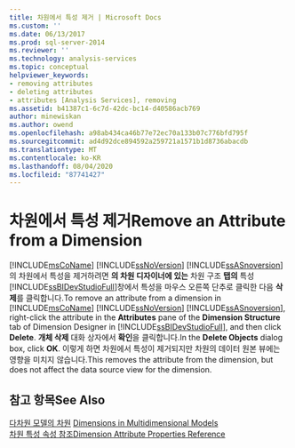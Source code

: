 ```yaml
---
title: 차원에서 특성 제거 | Microsoft Docs
ms.custom: ''
ms.date: 06/13/2017
ms.prod: sql-server-2014
ms.reviewer: ''
ms.technology: analysis-services
ms.topic: conceptual
helpviewer_keywords:
- removing attributes
- deleting attributes
- attributes [Analysis Services], removing
ms.assetid: b41387c1-6c7d-42dc-bc14-d40586acb769
author: minewiskan
ms.author: owend
ms.openlocfilehash: a98ab434ca46b77e72ec70a133b07c776bfd795f
ms.sourcegitcommit: ad4d92dce894592a259721a1571b1d8736abacdb
ms.translationtype: MT
ms.contentlocale: ko-KR
ms.lasthandoff: 08/04/2020
ms.locfileid: "87741427"
---
```

# <a name="remove-an-attribute-from-a-dimension"></a><span data-ttu-id="0afba-102">차원에서 특성 제거</span><span class="sxs-lookup"><span data-stu-id="0afba-102">Remove an Attribute from a Dimension</span></span>
  <span data-ttu-id="0afba-103">[!INCLUDE[msCoName](../../includes/msconame-md.md)] [!INCLUDE[ssNoVersion](../../includes/ssnoversion-md.md)] [!INCLUDE[ssASnoversion](../../includes/ssasnoversion-md.md)]의 차원에서 특성을 제거하려면 **의 차원 디자이너에 있는** 차원 구조 **탭의** 특성 [!INCLUDE[ssBIDevStudioFull](../../includes/ssbidevstudiofull-md.md)]창에서 특성을 마우스 오른쪽 단추로 클릭한 다음 **삭제**를 클릭합니다.</span><span class="sxs-lookup"><span data-stu-id="0afba-103">To remove an attribute from a dimension in [!INCLUDE[msCoName](../../includes/msconame-md.md)] [!INCLUDE[ssNoVersion](../../includes/ssnoversion-md.md)] [!INCLUDE[ssASnoversion](../../includes/ssasnoversion-md.md)], right-click the attribute in the **Attributes** pane of the **Dimension Structure** tab of Dimension Designer in [!INCLUDE[ssBIDevStudioFull](../../includes/ssbidevstudiofull-md.md)], and then click **Delete**.</span></span> <span data-ttu-id="0afba-104">**개체 삭제** 대화 상자에서 **확인**을 클릭합니다.</span><span class="sxs-lookup"><span data-stu-id="0afba-104">In the **Delete Objects** dialog box, click **OK**.</span></span> <span data-ttu-id="0afba-105">이렇게 하면 차원에서 특성이 제거되지만 차원의 데이터 원본 뷰에는 영향을 미치지 않습니다.</span><span class="sxs-lookup"><span data-stu-id="0afba-105">This removes the attribute from the dimension, but does not affect the data source view for the dimension.</span></span>  
  
## <a name="see-also"></a><span data-ttu-id="0afba-106">참고 항목</span><span class="sxs-lookup"><span data-stu-id="0afba-106">See Also</span></span>  
 <span data-ttu-id="0afba-107">[다차원 모델의 차원](dimensions-in-multidimensional-models.md) </span><span class="sxs-lookup"><span data-stu-id="0afba-107">[Dimensions in Multidimensional Models](dimensions-in-multidimensional-models.md) </span></span>  
 [<span data-ttu-id="0afba-108">차원 특성 속성 참조</span><span class="sxs-lookup"><span data-stu-id="0afba-108">Dimension Attribute Properties Reference</span></span>](dimension-attribute-properties-reference.md)  
  
  
